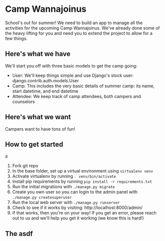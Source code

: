 # Camp Wannajoinus
School's out for summer! We need to build an app to manage all the activities
for the upcoming Camp Wannajoinus. We've already done some of the heavy lifting
for you and need you to extend the project to allow for a few things.

## Here's what we have

We'll start you off with three basic models to get the camp going:

- User: We'll keep things simple and use Django's stock user: django.contrib.auth.models.User
- Camp: This includes the very basic details of summer camp: its name, start datetime, and end datetime
- Attendee: We keep track of camp attendees, both campers and counselors

## Here's what we want

Campers want to have tons of fun!

## How to get started
a
1. Fork git repo
1. In the base folder, set up a virtual environment using `virtualenv venv`
1. Activate virtualenv by running `. venv/bin/activate`
1. Install pip requirements by running `pip install -r requirements.txt`
1. Run the initial migrations with `./manage.py migrate`
1. Create you own user so you can login to the admin panel with `./manage.py createsuperuser`
1. Run the local web server with `./manage.py runserver`
1. Check to see if it works by visiting: http://localhost:8000/admin/
1. If that works, then you're on your way! If you get an error, please reach out to us and we'll help you get it working (we know this is hard!)

## The asdf
